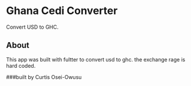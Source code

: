 # Ghana Cedi Converter

Convert USD to GHC.

## About

This app was built with fultter to convert usd to ghc. the exchange rage is hard coded.

###built by Curtis Osei-Owusu

